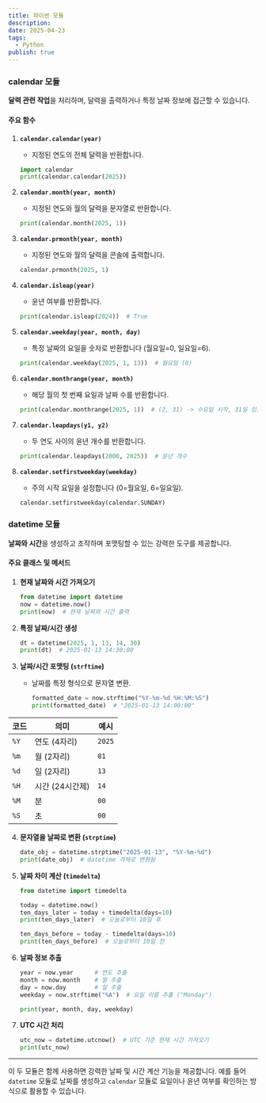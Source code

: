 ```yaml
---
title: 파이썬 모듈
description: 
date: 2025-04-23
tags:
  - Python
publish: true
---
```


### calendar 모듈
**달력 관련 작업**을 처리하며, 달력을 출력하거나 특정 날짜 정보에 접근할 수 있습니다.
#### **주요 함수**
1. **`calendar.calendar(year)`**
   - 지정된 연도의 전체 달력을 반환합니다.
   ```python
   import calendar
   print(calendar.calendar(2025))
   ```

2. **`calendar.month(year, month)`**
   - 지정된 연도와 월의 달력을 문자열로 반환합니다.
   ```python
   print(calendar.month(2025, 1))
   ```

3. **`calendar.prmonth(year, month)`**
   - 지정된 연도와 월의 달력을 콘솔에 출력합니다.
   ```python
   calendar.prmonth(2025, 1)
   ```

4. **`calendar.isleap(year)`**
   - 윤년 여부를 반환합니다.
   ```python
   print(calendar.isleap(2024))  # True
   ```

5. **`calendar.weekday(year, month, day)`**
   - 특정 날짜의 요일을 숫자로 반환합니다 (월요일=0, 일요일=6).
   ```python
   print(calendar.weekday(2025, 1, 13))  # 월요일 (0)
   ```

6. **`calendar.monthrange(year, month)`**
   - 해당 월의 첫 번째 요일과 날짜 수를 반환합니다.
   ```python
   print(calendar.monthrange(2025, 1))  # (2, 31) -> 수요일 시작, 31일 있음
   ```

7. **`calendar.leapdays(y1, y2)`**
   - 두 연도 사이의 윤년 개수를 반환합니다.
   ```python
   print(calendar.leapdays(2000, 2025))  # 윤년 개수
   ```

8. **`calendar.setfirstweekday(weekday)`**
   - 주의 시작 요일을 설정합니다 (0=월요일, 6=일요일).
   ```python
   calendar.setfirstweekday(calendar.SUNDAY)
   ```
### datetime 모듈
**날짜와 시간**을 생성하고 조작하며 포맷팅할 수 있는 강력한 도구를 제공합니다.
#### **주요 클래스 및 메서드**
1. **현재 날짜와 시간 가져오기**
   ```python
   from datetime import datetime
   now = datetime.now()
   print(now)  # 현재 날짜와 시간 출력
   ```

2. **특정 날짜/시간 생성**
   ```python
   dt = datetime(2025, 1, 13, 14, 30)
   print(dt)  # 2025-01-13 14:30:00
   ```

3. **날짜/시간 포맷팅 (`strftime`)**
   - 날짜를 특정 형식으로 문자열 변환.
     ```python
     formatted_date = now.strftime("%Y-%m-%d %H:%M:%S")
     print(formatted_date)  # "2025-01-13 14:00:00"
     ```

| 코드   | 의미         | 예시     |
| ---- | ---------- | ------ |
| `%Y` | 연도 (4자리)   | `2025` |
| `%m` | 월 (2자리)    | `01`   |
| `%d` | 일 (2자리)    | `13`   |
| `%H` | 시간 (24시간제) | `14`   |
| `%M` | 분          | `00`   |
| `%S` | 초          | `00`   |

4. **문자열을 날짜로 변환 (`strptime`)**
   ```python
   date_obj = datetime.strptime("2025-01-13", "%Y-%m-%d")
   print(date_obj)  # datetime 객체로 변환됨
   ```

5. **날짜 차이 계산 (`timedelta`)**
   ```python
   from datetime import timedelta
   
   today = datetime.now()
   ten_days_later = today + timedelta(days=10)
   print(ten_days_later)  # 오늘로부터 10일 후
   
   ten_days_before = today - timedelta(days=10)
   print(ten_days_before)  # 오늘로부터 10일 전
   ```

6. **날짜 정보 추출**
   ```python
   year = now.year      # 연도 추출
   month = now.month    # 월 추출
   day = now.day        # 일 추출
   weekday = now.strftime("%A")  # 요일 이름 추출 ("Monday")
   
   print(year, month, day, weekday)
   ```

7. **UTC 시간 처리**
    ```python
    utc_now = datetime.utcnow()  # UTC 기준 현재 시간 가져오기
    print(utc_now)
    ```

---

이 두 모듈은 함께 사용하면 강력한 날짜 및 시간 계산 기능을 제공합니다. 예를 들어 `datetime` 모듈로 날짜를 생성하고 `calendar` 모듈로 요일이나 윤년 여부를 확인하는 방식으로 활용할 수 있습니다.
